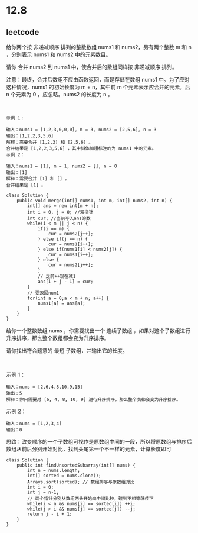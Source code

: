 # 12.8
## leetcode

给你两个按 非递减顺序 排列的整数数组 nums1 和 nums2，另有两个整数 m 和 n ，分别表示 nums1 和 nums2 中的元素数目。

请你 合并 nums2 到 nums1 中，使合并后的数组同样按 非递减顺序 排列。

注意：最终，合并后数组不应由函数返回，而是存储在数组 nums1 中。为了应对这种情况，nums1 的初始长度为 m + n，其中前 m 个元素表示应合并的元素，后 n 个元素为 0 ，应忽略。nums2 的长度为 n 。

 
```
示例 1：

输入：nums1 = [1,2,3,0,0,0], m = 3, nums2 = [2,5,6], n = 3
输出：[1,2,2,3,5,6]
解释：需要合并 [1,2,3] 和 [2,5,6] 。
合并结果是 [1,2,2,3,5,6] ，其中斜体加粗标注的为 nums1 中的元素。
示例 2：

输入：nums1 = [1], m = 1, nums2 = [], n = 0
输出：[1]
解释：需要合并 [1] 和 [] 。
合并结果是 [1] 。
```

```
class Solution {
    public void merge(int[] nums1, int m, int[] nums2, int n) {
        int[] ans = new int[m + n];
        int i = 0, j = 0; //双指针
        int cur; //当前写入ans的数
        while(i < m || j < n) {
            if(i == m) {
                cur = nums2[j++];
            } else if(j == n) {
                cur = nums1[i++];
            } else if(nums1[i] < nums2[j]) {
                cur = nums1[i++];
            } else {
                cur = nums2[j++];
            }
            // 之前++现在减1
            ans[i + j - 1] = cur;
        }
        // 要返回num1
        for(int a = 0;a < m + n; a++) {
            nums1[a] = ans[a];
        }
    }
}
```

给你一个整数数组 nums ，你需要找出一个 连续子数组 ，如果对这个子数组进行升序排序，那么整个数组都会变为升序排序。

请你找出符合题意的 最短 子数组，并输出它的长度。

 

示例 1：

```
输入：nums = [2,6,4,8,10,9,15]
输出：5
解释：你只需要对 [6, 4, 8, 10, 9] 进行升序排序，那么整个表都会变为升序排序。
```
示例 2：

```
输入：nums = [1,2,3,4]
输出：0
```

思路：改变顺序的一个子数组可视作是原数组中间的一段，所以将原数组与排序后数组从前后分别开始对比，找到头尾第一个不一样的元素，计算长度即可

```
class Solution {
    public int findUnsortedSubarray(int[] nums) {
        int n = nums.length;
        int[] sorted = nums.clone();
        Arrays.sort(sorted); // 数组排序与原数组对比
        int i = 0;
        int j = n-1;
        // 两个指针分别从数组两头开始向中间比较，碰到不相等就停下
        while(i < n && nums[i] == sorted[i]) ++i;
        while(j > i && nums[j] == sorted[j]) --j;
        return j - i + 1;
    }
}
```

